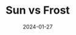 ---
weight: 6
images:
- /images/DSCF1514.png
title: Sun vs Frost
date: 2024-01-27
hideExif: false
tags:
- haveaseat
- archive # all posts
- nature
---